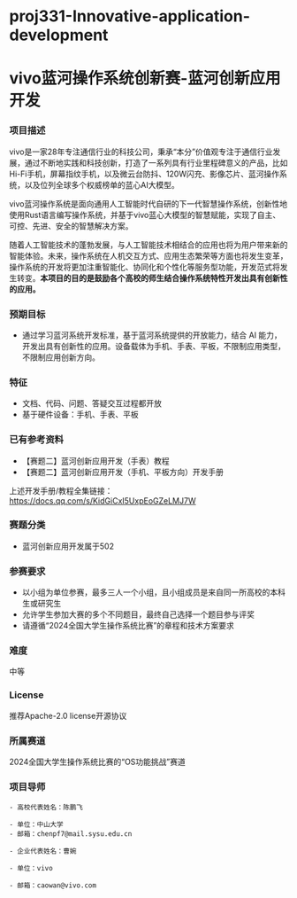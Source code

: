 # proj331-Innovative-application-development
# vivo蓝河操作系统创新赛-蓝河创新应用开发

### 项目描述

   vivo是一家28年专注通信行业的科技公司，秉承“本分”价值观专注于通信行业发展，通过不断地实践和科技创新，打造了一系列具有行业里程碑意义的产品，比如Hi-Fi手机，屏幕指纹手机，以及微云台防抖、120W闪充、影像芯片、蓝河操作系统，以及位列全球多个权威榜单的蓝心AI大模型。

   vivo蓝河操作系统是面向通用人工智能时代自研的下一代智慧操作系统，创新性地使用Rust语言编写操作系统，并基于vivo蓝心大模型的智慧赋能，实现了自主、可控、先进、安全的智慧解决方案。

   随着人工智能技术的蓬勃发展，与人工智能技术相结合的应用也将为用户带来新的智能体验。未来，操作系统在人机交互方式、应用生态繁荣等方面也将发生变革，操作系统的开发将更加注重智能化、协同化和个性化等服务型功能，开发范式将发生转变。**本项目的目的是鼓励各个高校的师生结合操作系统特性开发出具有创新性的应用。**

### 预期目标

   - 通过学习蓝河系统开发标准，基于蓝河系统提供的开放能力，结合 AI 能力，开发出具有创新性的应用。设备载体为手机、手表、平板，不限制应用类型，不限制应用创新方向。

### 特征

   - 文档、代码、问题、答疑交互过程都开放
   - 基于硬件设备：手机、手表、平板

### 已有参考资料

   - 【赛题二】蓝河创新应用开发（手表）教程
   - 【赛题二】蓝河创新应用开发（手机、平板方向）开发手册

   上述开发手册/教程全集链接： https://docs.qq.com/s/KidGiCxI5UxpEoGZeLMJ7W

### 赛题分类

   - 蓝河创新应用开发属于502

### 参赛要求

   - 以小组为单位参赛，最多三人一个小组，且小组成员是来自同一所高校的本科生或研究生
   - 允许学生参加大赛的多个不同题目，最终自己选择一个题目参与评奖
   - 请遵循“2024全国大学生操作系统比赛”的章程和技术方案要求

### 难度

   中等

### License

   推荐Apache-2.0  license开源协议

### 所属赛道

   2024全国大学生操作系统比赛的“OS功能挑战”赛道

### 项目导师

    - 高校代表姓名：陈鹏飞

    - 单位：中山大学
    - 邮箱：chenpf7@mail.sysu.edu.cn

    - 企业代表姓名：曹婉

    - 单位：vivo

    - 邮箱：caowan@vivo.com
